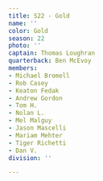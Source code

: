 ```yaml
---
title: S22 - Gold
name: ''
color: Gold
season: 22
photo: ''
captain: Thomas Loughran
quarterback: Ben McEvoy
members:
- Michael Bromell
- Rob Casey
- Keaton Fedak
- Andrew Gordon
- Tom H.
- Nolan L.
- Mel Malguy
- Jason Mascelli
- Mariam Mehter
- Tiger Richetti
- Dan V.
division: ''

---
```

